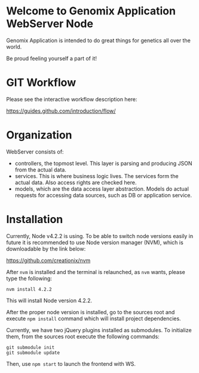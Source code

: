 # Welcome to Genomix Application WebServer Node

Genomix Application is intended to do great things for genetics all over the world.

Be proud feeling yourself a part of it!

# GIT Workflow

Please see the interactive workflow description here:

https://guides.github.com/introduction/flow/

# Organization

WebServer consists of:

- controllers, the topmost level. This layer is parsing and producing JSON from the actual data.
- services. This is where business logic lives. The services form the actual data. Also access rights are checked here.
- models, which are the data access layer abstraction. Models do actual requests for accessing data sources, such as DB or application service.

# Installation

Currently, Node v4.2.2 is using. To be able to switch node versions easily in future it is recommended to use Node version manager (NVM), which is downloadable by the link below:

https://github.com/creationix/nvm

After `nvm` is installed and the terminal is relaunched, as `nvm` wants, please type the following:

    nvm install 4.2.2

This will install Node version 4.2.2.

After the proper node version is installed, go to the sources root and execute `npm install` command which will install project dependencies.

Currently, we have two jQuery plugins installed as submodules. To initialize them, from the sources root execute the following commands:

    git submodule init
    git submodule update

Then, use `npm start` to launch the frontend with WS.
